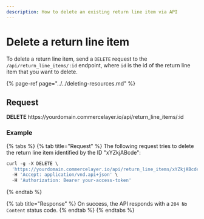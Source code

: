 ```yaml
---
description: How to delete an existing return line item via API
---
```


# Delete a return line item

To delete a return line item, send a `DELETE` request to the `/api/return_line_items/:id` endpoint, where `id` is the id of the return line item that you want to delete.

{% page-ref page="../../deleting-resources.md" %}

## Request

**DELETE** https://<i></i>yourdomain.commercelayer.io/api/return_line_items/:id

### Example

{% tabs %}
{% tab title="Request" %}
The following request tries to delete the return line item identified by the ID "xYZkjABcde":

```javascript
curl -g -X DELETE \
  'https://yourdomain.commercelayer.io/api/return_line_items/xYZkjABcde' \
  -H 'Accept: application/vnd.api+json' \
  -H 'Authorization: Bearer your-access-token'
```
{% endtab %}

{% tab title="Response" %}
On success, the API responds with a `204 No Content` status code.
{% endtab %}
{% endtabs %}

